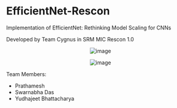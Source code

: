 # EfficientNet-Rescon
Implementation of EfficientNet: Rethinking Model Scaling for CNNs 

Developed by Team Cygnus in SRM MIC Rescon 1.0

<div align="center">

![image](https://github.com/sd2001/EfficientNet-Rescon/blob/main/imgs/compound.png)  

![image](https://github.com/sd2001/EfficientNet-Rescon/blob/main/imgs/comparison.png)
</div>

Team Members:

- Prathamesh 
- Swarnabha Das
- Yudhajeet Bhattacharya
